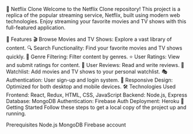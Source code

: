 🎥 Netflix Clone
Welcome to the Netflix Clone repository! This project is a replica of the popular streaming service, Netflix, built using modern web technologies. Enjoy streaming your favorite movies and TV shows with this full-featured application.

🌟 Features
🎬 Browse Movies and TV Shows: Explore a vast library of content.
🔍 Search Functionality: Find your favorite movies and TV shows quickly.
🧩 Genre Filtering: Filter content by genres.
⭐ User Ratings: View and submit ratings for content.
💬 User Reviews: Read and write reviews.
📝 Watchlist: Add movies and TV shows to your personal watchlist.
🎭 Authentication: User sign-up and login system.
📱 Responsive Design: Optimized for both desktop and mobile devices.
🛠️ Technologies Used
Frontend: React, Redux, HTML, CSS, JavaScript
Backend: Node.js, Express
Database: MongoDB
Authentication: Firebase Auth
Deployment: Heroku
🚀 Getting Started
Follow these steps to get a local copy of the project up and running.

Prerequisites
Node.js
MongoDB
Firebase account
